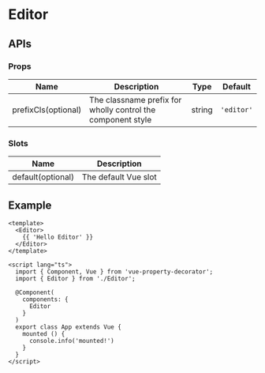 # Editor

## APIs

### Props
| Name | Description | Type | Default |
| --- | --- | --- | --- |
| prefixCls(optional) | The classname prefix for wholly control the component style | string | `'editor'` | 

### Slots
| Name | Description |
| --- | --- |
| default(optional) | The default Vue slot |

## Example

```vue
<template>
  <Editor>
    {{ 'Hello Editor' }}
  </Editor>
</template>

<script lang="ts">
  import { Component, Vue } from 'vue-property-decorator';
  import { Editor } from './Editor';

  @Component(
    components: {
      Editor
    }
  )
  export class App extends Vue {
    mounted () {
      console.info('mounted!')
    }
  }
</script>
```
